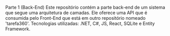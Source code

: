 Parte 1 (Back-End)
Este repositório contém a parte back-end de um sistema que segue uma arquitetura de camadas.
Ele oferece uma API que é consumida pelo Front-End que está em outro repositório nomeado 'tarefa360'. 
Tecnologias utilizadas: .NET, C#, JS, React, SQLite e Entity Framework.
 
